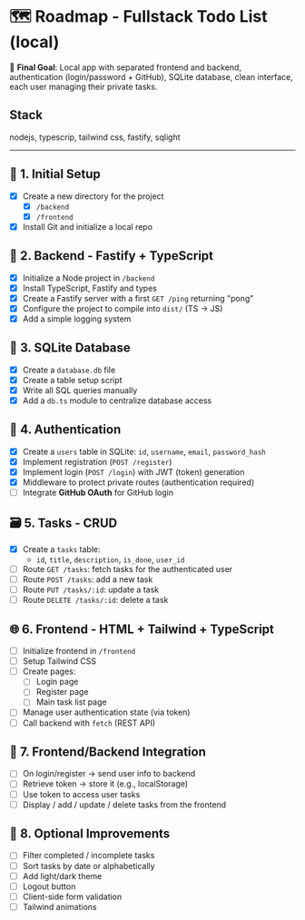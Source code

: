 # 🗺️ Roadmap - Fullstack Todo List (local)

🎯 **Final Goal**: Local app with separated frontend and backend, authentication (login/password + GitHub), SQLite database, clean interface, each user managing their private tasks.

## Stack
  nodejs, typescrip, tailwind css, fastify, sqlight


---

## 🧱 1. Initial Setup
- [x] Create a new directory for the project
  - [x] `/backend`
  - [x] `/frontend`
- [x] Install Git and initialize a local repo

## 🔧 2. Backend - Fastify + TypeScript
- [x] Initialize a Node project in `/backend`
- [x] Install TypeScript, Fastify and types
- [x] Create a Fastify server with a first `GET /ping` returning "pong"
- [x] Configure the project to compile into `dist/` (TS → JS)
- [x] Add a simple logging system

## 💽 3. SQLite Database
- [x] Create a `database.db` file
- [x] Create a table setup script
- [x] Write all SQL queries manually
- [x] Add a `db.ts` module to centralize database access

## 🔐 4. Authentication
- [x] Create a `users` table in SQLite: `id`, `username`, `email`, `password_hash`
- [x] Implement registration (`POST /register`)
- [x] Implement login (`POST /login`) with JWT (token) generation
- [x] Middleware to protect private routes (authentication required)
- [ ] Integrate **GitHub OAuth** for GitHub login

## 🗃️ 5. Tasks - CRUD
- [x] Create a `tasks` table:
  - `id`, `title`, `description`, `is_done`, `user_id`
- [ ] Route `GET /tasks`: fetch tasks for the authenticated user
- [ ] Route `POST /tasks`: add a new task
- [ ] Route `PUT /tasks/:id`: update a task
- [ ] Route `DELETE /tasks/:id`: delete a task

## 🌐 6. Frontend - HTML + Tailwind + TypeScript
- [ ] Initialize frontend in `/frontend`
- [ ] Setup Tailwind CSS
- [ ] Create pages:
  - [ ] Login page
  - [ ] Register page
  - [ ] Main task list page
- [ ] Manage user authentication state (via token)
- [ ] Call backend with `fetch` (REST API)

## 🔁 7. Frontend/Backend Integration
- [ ] On login/register → send user info to backend
- [ ] Retrieve token → store it (e.g., localStorage)
- [ ] Use token to access user tasks
- [ ] Display / add / update / delete tasks from the frontend

## 🎀 8. Optional Improvements
- [ ] Filter completed / incomplete tasks
- [ ] Sort tasks by date or alphabetically
- [ ] Add light/dark theme
- [ ] Logout button
- [ ] Client-side form validation
- [ ] Tailwind animations
